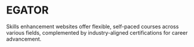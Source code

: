 # EGATOR
Skills enhancement websites offer flexible, self-paced courses across various fields, 
complemented by industry-aligned certifications for career advancement.
